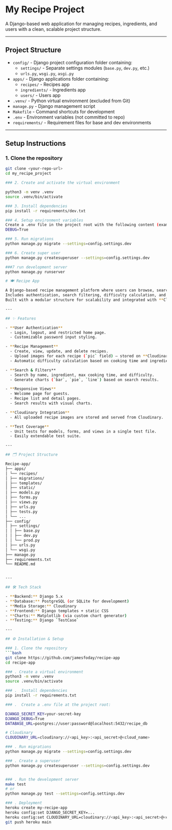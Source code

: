 # My Recipe Project

A Django-based web application for managing recipes, ingredients, and users with a clean, scalable project structure.

---

## Project Structure

- `config/` - Django project configuration folder containing:
  - `settings/` - Separate settings modules (`base.py`, `dev.py`, etc.)
  - `urls.py`, `wsgi.py`, `asgi.py`
- `apps/` - Django applications folder containing:
  - `recipes/` - Recipes app
  - `ingredients/` - Ingredients app
  - `users/` - Users app
- `.venv/` - Python virtual environment (excluded from Git)
- `manage.py` - Django management script
- `Makefile` - Command shortcuts for development
- `.env` - Environment variables (not committed to repo)
- `requirements/` - Requirement files for base and dev environments

---

## Setup Instructions

### 1. Clone the repository

```bash
git clone <your-repo-url>
cd my_recipe_project

### 2. Create and activate the virtual environment

python3 -m venv .venv
source .venv/bin/activate

### 3. Install dependencies
pip install -r requirements/dev.txt

### 4. Setup environment variables
Create a .env file in the project root with the following content (example): SECRET_KEY=your_secret_key_here
DEBUG=True

### 5. Run migrations
python manage.py migrate --settings=config.settings.dev

### 6. Create super user
python manage.py createsuperuser --settings=config.settings.dev

###7 run development server
python manage.py runserver

# 🍽️ Recipe App

A Django-based recipe management platform where users can browse, search, and add recipes.  
Includes authentication, search filtering, difficulty calculation, and chart visualizations.  
Built with a modular structure for scalability and integrated with **Cloudinary** for image storage.

---

## ✨ Features

- **User Authentication**
  - Login, logout, and restricted home page.
  - Customizable password input styling.

- **Recipe Management**
  - Create, view, update, and delete recipes.
  - Upload images for each recipe (`pic` field) — stored on **Cloudinary**.
  - Automatic difficulty calculation based on cooking time and ingredients.

- **Search & Filters**
  - Search by name, ingredient, max cooking time, and difficulty.
  - Generate charts (`bar`, `pie`, `line`) based on search results.

- **Responsive Views**
  - Welcome page for guests.
  - Recipe list and detail pages.
  - Search results with visual charts.

- **Cloudinary Integration**
  - All uploaded recipe images are stored and served from Cloudinary.

- **Test Coverage**
  - Unit tests for models, forms, and views in a single test file.
  - Easily extendable test suite.

---

## 🗂 Project Structure

Recipe-app/
├── apps/
│ └── recipes/
│ ├── migrations/
│ ├── templates/
│ ├── static/
│ ├── models.py
│ ├── forms.py
│ ├── views.py
│ ├── urls.py
│ ├── tests.py
│ └── ...
├── config/
│ ├── settings/
│ │ ├── base.py
│ │ ├── dev.py
│ │ └── prod.py
│ ├── urls.py
│ └── wsgi.py
├── manage.py
├── requirements.txt
└── README.md


---

## 🛠 Tech Stack

- **Backend:** Django 5.x
- **Database:** PostgreSQL (or SQLite for development)
- **Media Storage:** Cloudinary
- **Frontend:** Django templates + static CSS
- **Charts:** Matplotlib (via custom chart generator)
- **Testing:** Django `TestCase`

---

## ⚙️ Installation & Setup

### 1. Clone the repository
```bash
git clone https://github.com/jamesfoday/recipe-app
cd recipe-app

### . Create a virtual environment
python3 -m venv .venv
source .venv/bin/activate

### .  Install dependencies
pip install -r requirements.txt

### .  Create a .env file at the project root:

DJANGO_SECRET_KEY=your-secret-key
DJANGO_DEBUG=True
DATABASE_URL=postgres://user:password@localhost:5432/recipe_db

# Cloudinary
CLOUDINARY_URL=cloudinary://<api_key>:<api_secret>@<cloud_name>

### . Run migrations
python manage.py migrate --settings=config.settings.dev

### . Create a superuser
python manage.py createsuperuser --settings=config.settings.dev


### . Run the development server
make test
# or
python manage.py test --settings=config.settings.dev

### . Deployment
heroku create my-recipe-app
heroku config:set DJANGO_SECRET_KEY=...
heroku config:set CLOUDINARY_URL=cloudinary://<api_key>:<api_secret>@<cloud_name>
git push heroku main
